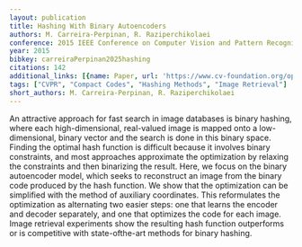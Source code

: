 ```yaml
---
layout: publication
title: Hashing With Binary Autoencoders
authors: M. Carreira-Perpinan, R. Raziperchikolaei
conference: 2015 IEEE Conference on Computer Vision and Pattern Recognition (CVPR)
year: 2015
bibkey: carreiraPerpinan2025hashing
citations: 142
additional_links: [{name: Paper, url: 'https://www.cv-foundation.org/openaccess/content_cvpr_2015/papers/Carreira-Perpinan_Hashing_With_Binary_2015_CVPR_paper.pdf'}]
tags: ["CVPR", "Compact Codes", "Hashing Methods", "Image Retrieval"]
short_authors: M. Carreira-Perpinan, R. Raziperchikolaei
---
```

An attractive approach for fast search in image
databases is binary hashing, where each high-dimensional,
real-valued image is mapped onto a low-dimensional, binary
vector and the search is done in this binary space.
Finding the optimal hash function is difficult because it involves
binary constraints, and most approaches approximate
the optimization by relaxing the constraints and then
binarizing the result. Here, we focus on the binary autoencoder
model, which seeks to reconstruct an image from the
binary code produced by the hash function. We show that
the optimization can be simplified with the method of auxiliary
coordinates. This reformulates the optimization as
alternating two easier steps: one that learns the encoder
and decoder separately, and one that optimizes the code for
each image. Image retrieval experiments show the resulting
hash function outperforms or is competitive with state-ofthe-art
methods for binary hashing.